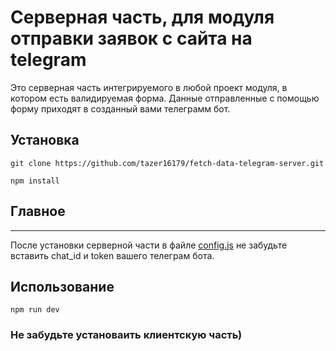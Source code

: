 # Серверная часть, для модуля отправки заявок с сайта на telegram

Это серверная часть интегрируемого в любой проект модуля, в котором есть валидируемая форма. Данные отправленные с помощью форму приходят в созданный вами телеграмм бот.

## Установка 
 ``` 
git clone https://github.com/tazer16179/fetch-data-telegram-server.git

npm install
 ```

 ## Главное 
 ___
 После установки серверной части в файле [config.js](https://github.com/tazer16179/fetch-data-telegram-server/blob/main/config/config.json) не забудьте вставить chat_id и token вашего телеграм бота. 

## Использование 

 ``` 
 npm run dev
 ```

 ### Не забудьте установаить клиентскую часть)

